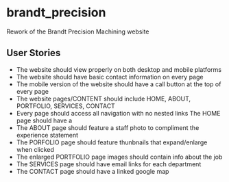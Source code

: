 # brandt_precision
Rework of the Brandt Precision Machining website

## User Stories
* The website should view properly on both desktop and mobile platforms
* The website should have basic contact information on every page
* The mobile version of the website should have a call button at the top of every page
* The website pages/CONTENT should include HOME, ABOUT, PORTFOLIO, SERVICES, CONTACT
* Every page should access all navigation with no nested links
The HOME page should have a 
* The ABOUT page should feature a staff photo to compliment the experience statement
* The PORFOLIO page should feature thunbnails that expand/enlarge when clicked
* The enlarged PORTFOLIO page images should contain info about the job
* The SERVICES page should have email links for each department
* The CONTACT page should have a linked google map
